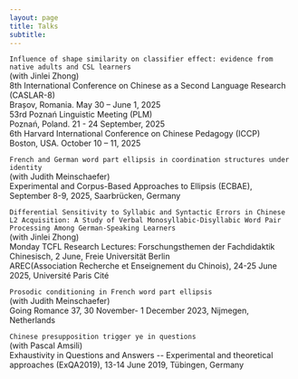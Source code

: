 ```yaml
---
layout: page
title: Talks
subtitle: 
---
```



`Influence of shape similarity on classifier effect: evidence from native adults and CSL learners` \
(with Jinlei Zhong) \
8th International Conference on Chinese as a Second Language Research (CASLAR-8) \
Brașov, Romania. May 30 – June 1, 2025 \
53rd Poznań Linguistic Meeting (PLM) \
Poznań, Poland. 21 - 24 September, 2025 \
6th Harvard International Conference on Chinese Pedagogy (ICCP) \
Boston, USA. October 10 – 11, 2025



`French and German word part ellipsis in coordination structures under identity` \
(with Judith Meinschaefer) \
Experimental and Corpus-Based Approaches to Ellipsis (ECBAE), September 8-9, 2025, Saarbrücken, Germany



`Differential Sensitivity to Syllabic and Syntactic Errors in Chinese L2 Acquisition: A Study of Verbal Monosyllabic-Disyllabic Word Pair Processing Among German-Speaking Learners` \
(with Jinlei Zhong) \
Monday TCFL Research Lectures: Forschungsthemen der Fachdidaktik Chinesisch, 2 June, Freie Universität Berlin \
AREC(Association Recherche et Enseignement du Chinois), 24-25 June 2025, Université Paris Cité




`Prosodic conditioning in French word part ellipsis` \
(with Judith Meinschaefer) \
Going Romance 37, 30 November- 1 December 2023, Nijmegen, Netherlands



`Chinese presupposition trigger ye in questions` \
(with Pascal Amsili) \
Exhaustivity in Questions and Answers -- Experimental and theoretical approaches (ExQA2019), 13-14 June 2019, Tübingen, Germany
